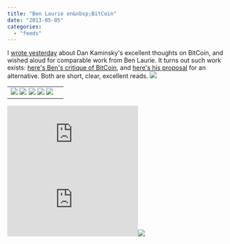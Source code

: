 ```yaml
---
title: "Ben Laurie on&nbsp;BitCoin"
date: "2013-05-05"
categories: 
  - "feeds"
---
```


I [wrote yesterday](http://boingboing.net/2013/05/04/dan-kaminski-on-bitcoin.html) about Dan Kaminsky's excellent thoughts on BitCoin, and wished aloud for comparable work from Ben Laurie. It turns out such work exists: [here's Ben's critique of BitCoin](http://www.links.org/files/decentralised-currencies.pdf), and [here's his proposal](http://www.links.org/files/distributed-currency.pdf) for an alternative. Both are short, clear, excellent reads. ![](images/mf.gif)

<table border="0"><tbody><tr><td valign="middle"><a href="http://share.feedsportal.com/share/twitter/?u=http%3A%2F%2Fboingboing.net%2F2013%2F05%2F05%2Fben-laurie-on-bitcoin.html&amp;t=Ben+Laurie+on%C2%A0BitCoin"><img src="images/twitter.png" border="0"></a>&nbsp;<a href="http://share.feedsportal.com/share/facebook/?u=http%3A%2F%2Fboingboing.net%2F2013%2F05%2F05%2Fben-laurie-on-bitcoin.html&amp;t=Ben+Laurie+on%C2%A0BitCoin"><img src="images/facebook.png" border="0"></a>&nbsp;<a href="http://share.feedsportal.com/share/linkedin/?u=http%3A%2F%2Fboingboing.net%2F2013%2F05%2F05%2Fben-laurie-on-bitcoin.html&amp;t=Ben+Laurie+on%C2%A0BitCoin"><img src="images/linkedin.png" border="0"></a>&nbsp;<a href="http://share.feedsportal.com/share/gplus/?u=http%3A%2F%2Fboingboing.net%2F2013%2F05%2F05%2Fben-laurie-on-bitcoin.html&amp;t=Ben+Laurie+on%C2%A0BitCoin"><img src="images/googleplus.png" border="0"></a>&nbsp;<a href="http://share.feedsportal.com/share/email/?u=http%3A%2F%2Fboingboing.net%2F2013%2F05%2F05%2Fben-laurie-on-bitcoin.html&amp;t=Ben+Laurie+on%C2%A0BitCoin"><img src="images/email.png" border="0"></a></td><td valign="middle"></td></tr></tbody></table>

  
  
[![](http://da.feedsportal.com/r/164876639455/u/49/f/653965/c/35208/s/2b8b4d00/a2.img)](http://da.feedsportal.com/r/164876639455/u/49/f/653965/c/35208/s/2b8b4d00/a2.htm)![](http://pi.feedsportal.com/r/164876639455/u/49/f/653965/c/35208/s/2b8b4d00/a2t.img)![](http://feeds.feedburner.com/~r/boingboing/iBag/~4/sPAHQmrzekc)
